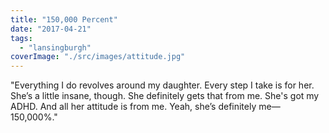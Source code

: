 ```yaml
---
title: "150,000 Percent"
date: "2017-04-21"
tags: 
  - "lansingburgh"
coverImage: "./src/images/attitude.jpg"
---
```


"Everything I do revolves around my daughter. Every step I take is for her. She’s a little insane, though. She definitely gets that from me. She's got my ADHD. And all her attitude is from me. Yeah, she’s definitely me—150,000%."
